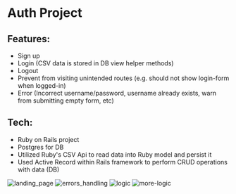 # Auth Project

## Features: 

* Sign up
* Login (CSV data is stored in DB view helper methods)
* Logout
* Prevent from visiting unintended routes (e.g. should not show login-form when logged-in)
* Error (Incorrect username/password, username already exists, warn from submitting empty form, etc)

## Tech:
* Ruby on Rails project
* Postgres for DB
* Utilized Ruby's CSV Api to read data into Ruby model and persist it
* Used Active Record within Rails framework to perform CRUD operations with data (DB)

![landing_page](https://user-images.githubusercontent.com/51003447/164459027-c599bab7-8ae4-4689-a5f8-5396e55cf515.png)
![errors_handling](https://user-images.githubusercontent.com/51003447/164459034-d15e5ad6-f658-41f3-885b-4f26b64b48da.png)
![logic](https://user-images.githubusercontent.com/51003447/164459041-0e99acae-cba6-4873-89e5-3a64e3b68b10.png)
![more-logic](https://user-images.githubusercontent.com/51003447/164460998-7adb9ff2-f607-4c4b-9a9c-7022f3b94b88.png)
